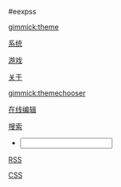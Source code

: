 #eexpss

[gimmick:theme](slate)

[系统]()

[游戏]()

[关于]()
  
[gimmick:themechooser](选择皮肤)

[在线编辑](http://prose.io/#liminany/m)

[搜索]()

 * [<input id="search_input" type="text"/>](#)

[RSS]()

[CSS]()

